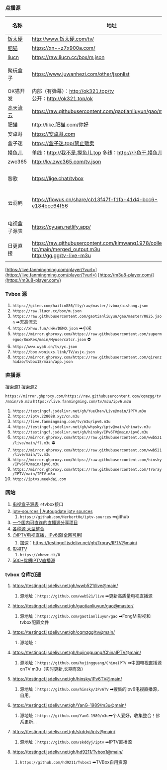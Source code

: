 ### 点播源

| 名称                                                        | 地址                                                         | 类型   |
| ------- | ------- | ------ |
| [饭太硬](https://饭太硬.com/ "饭太硬")                      | http://www.饭太硬.com/tv/                                    | 源     |
| [肥猫](https://xn--z7x900a.com/)                            | https://xn--z7x900a.com/                                     | 源     |
| [liucn](https://raw.liucn.cc/box/ "liucn")                  | https://raw.liucn.cc/box/m.json                              | 源     |
| 聚玩盒子                                                    | https://www.juwanhezi.com/other/jsonlist                     | 源导航 |
| OK猫开发                                                    | 内部（有弹幕）：http://ok321.top/tv <br />公开：http://ok321.top/ok | 源     |
| [高天流云](https://github.com/gaotianliuyun/gao "高天流云") | https://raw.githubusercontent.com/gaotianliuyun/gao/master/js.json | 源     |
| 肥猫                                                        | http://like.肥猫.com/你好                                    | 源     |
| 安卓哥                                                      | https://安卓哥.com                                           | 源     |
| 盒子迷                                                      | https://盒子迷.top/禁止贩卖                                  | 源     |
| [摸鱼儿](https://www.xn--v4q818bf34b.com/ "摸鱼儿")         | 单线：http://我不是.摸鱼儿.top 多线：http://小鱼干.摸鱼儿.top | 源     |
| zwc365                                                      | http://kv.zwc365.com/tv.json                                 | 源     |
| 黎歌                                                        | https://lige.chat/tvbox                                      | 源导航 |
| 云涧鹤                                                      | https://flowus.cn/share/cb13f47f-f1fa-41d4-bcc6-e184bcc64f56 | 源导航 |
| 电视盒子源表                                                | https://cyuan.netlify.app/                                   | 源导航 |
| 日更直接                                                    | https://raw.githubusercontent.com/kimwang1978/collect-tv-txt/main/merged_output.m3u<br />http://gg.gg/tv-live-m3u | 直播   |
|                                                             |                                                              |        |



[https://live.fanmingming.com/player/?vurl=](https://live.fanmingming.com/player/?vurl=)
[https://m3u8-player.com/](https://m3u8-player.com/)
### Tvbox 源
1. `https://gitee.com/hailin886/fty/raw/master/tvbox/aishang.json`
2. `https://raw.liucn.cc/box/m.json`
3. `https://raw.githubusercontent.com/gaotianliuyun/gao/master/0825.json`  ➡天高流云
4. `http://xhww.fun/小米/DEMO.json`  ➡小米
5. `https://mirror.ghproxy.com/https://raw.githubusercontent.com/supermeguo/BoxRes/main/Myuse/catcr.json` ⛔
6.  `http://www.wya6.cn/tv/yc.json`
7. `https://box.woniuxs.link/TV/asjx.json`
8. `https://mirror.ghproxy.com/https://raw.githubusercontent.com/qirenzhidao/tvbox18/main/app.json`


### 直播源
[搜索源1](http://tonkiang.us/)
[搜索源2](https://www.foodieguide.com/iptvsearch)

`https://mirror.ghproxy.com/https://raw.githubusercontent.com/cqmzgg/tv/main/v6.m3u`
`https://live.fanmingming.com/tv/m3u/ipv6.m3u `

1. `https://testingcf.jsdelivr.net/gh/YueChan/Live@main/IPTV.m3u`
2. `https://iptv.228088.xyz/cn.m3u`
3. `https://live.fanmingming.com/tv/m3u/ipv6.m3u`
4. `https://testingcf.jsdelivr.net/gh/whpsky/iptv@main/chinatv.m3u`
5. `https://testingcf.jsdelivr.net/gh/hinsky/IPv6TV@main/ipv6.m3u`
6. `https://mirror.ghproxy.com/https://raw.githubusercontent.com/wwb521/live/main/fl.m3u`  ⛔
9. `https://mirror.ghproxy.com/https://raw.githubusercontent.com/wwb521/live/main/tv.m3u`
10. `https://mirror.ghproxy.com/https://raw.githubusercontent.com/hinsky/IPv6TV/main/ipv6.m3u`
11. `https://mirror.ghproxy.com/https://raw.githubusercontent.com/Troray/IPTV/main/IPTV.m3u`
12. `http://iptvs.meekdai.com`



### 网站

1. [电视盒子源表](https://cyuan.netlify.app/) ⭐tvbox接口
2. [iptv-sources | Autoupdate iptv sources](https://m3u.ibert.me/)
	1. `https://github.com/HerbertHe/iptv-sources` ➡github
3. [一个国内可直连的直播源分享项目]( https://live.zhoujie218.top/)
4.  [各种源 大型整合](https://zgq-inc.github.io/source/)
5. [📺IPTV电视直播，IPv6源[全网可用]](https://github.com/Troray/IPTV)
	1. 加速：https://testingcf.jsdelivr.net/gh/Troray/IPTV@main/
6. [影視TV](https://xhdwc.tk/)
	1. `https://xhdwc.tk/0`  
7. [500+优质IPTV直播源 ](https://www.upx8.com/4005)


### tvbox 仓库加速

1. https://testingcf.jsdelivr.net/gh/wwb521/live@main/ 
	1. 源地址：`https://github.com/wwb521/live` ➡更新高质量电视直播源

2. https://testingcf.jsdelivr.net/gh/gaotianliuyun/gao@master/
	1. 源地址：`https://github.com/gaotianliuyun/gao`  ➡FongMi影视和tvbox配置文件

3. https://testingcf.jsdelivr.net/gh/cqmzgg/tv@main/
	1. 源地址：

4. https://testingcf.jsdelivr.net/gh/hujingguang/ChinaIPTV@main/
	1. 源地址：`https://github.com/hujingguang/ChinaIPTV` ➡中国电视直播源 cnTV m3u（实时更新,长期有效）

5. https://testingcf.jsdelivr.net/gh/hinsky/IPv6TV@main/
	1. 源地址：`https://github.com/hinsky/IPv6TV`  ➡搜集的ipv6电视直播源，自用。

6. https://testingcf.jsdelivr.net/gh/YanG-1989/m3u@main/
	1. 源地址：`https://github.com/YanG-1989/m3u`➡个人爱好，收集整合！佛系更新…

7.  https://testingcf.jsdelivr.net/gh/skddyj/iptv@main/
	1. 源地址：`https://github.com/skddyj/iptv` ➡IPTV直播源

8. https://testingcf.jsdelivr.net/gh/hd9211/Tvbox1@main/ 
	1. `https://github.com/hd9211/Tvbox1` ➡TVBox自用资源

